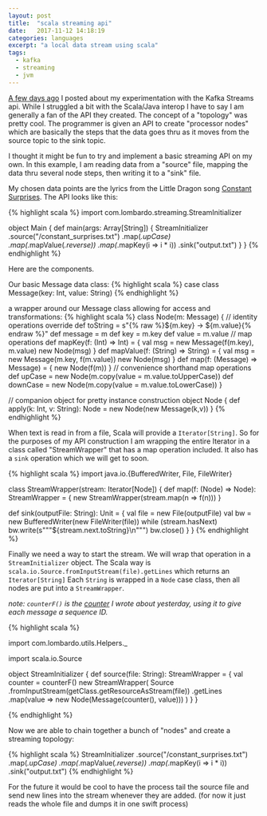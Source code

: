```yaml
---
layout: post
title:  "scala streaming api"
date:   2017-11-12 14:18:19
categories: languages
excerpt: "a local data stream using scala"
tags:
  - kafka
  - streaming
  - jvm
---
```


[A few days ago](/tools/2017/11/10/intro-to-kafka-streams.html) I posted about my experimentation with the Kafka Streams api.  While I struggled a bit with the Scala/Java interop I have to say I am generally a fan of the API they created.  The concept of a "topology" was pretty cool.  The programmer is given an API to create "processor nodes" which are basically the steps that the data goes thru as it moves from the source topic to the sink topic.  

I thought it might be fun to try and implement a basic streaming API on my own.  In this example, I am reading data from a "source" file, mapping the data thru several node steps, then writing it to a "sink" file.  

My chosen data points are the lyrics from the Little Dragon song [Constant Surprises](https://www.youtube.com/watch?v=F3ZE1w6dLUs).  The API looks like this:

{% highlight scala %}
import com.lombardo.streaming.StreamInitializer

object Main {
  def main(args: Array[String]) {
    StreamInitializer
      .source("/constant_surprises.txt")
      .map(_.upCase)
      .map(_.mapValue(_.reverse))
      .map(_.mapKey(i => i * i))
      .sink("output.txt")
  }
}
{% endhighlight %}

Here are the components.


Our basic Message data class:
{% highlight scala %}
case class Message(key: Int, value: String)
{% endhighlight %}

a wrapper around our Message class allowing for access and transformations:
{% highlight scala %}
class Node(m: Message) {
  // identity operations
  override def toString = s"{% raw %}${m.key} -> ${m.value}{% endraw %}"
  def message = m
  def key = m.key
  def value = m.value
  // map operations
  def mapKey(f: (Int) => Int) = {
    val msg = new Message(f(m.key), m.value)
    new Node(msg)
  }
  def mapValue(f: (String) => String) = {
    val msg = new Message(m.key, f(m.value))
    new Node(msg)
  }
  def map(f: (Message) => Message) = {
    new Node(f(m))
  }
  // convenience shorthand map operations
  def upCase = new Node(m.copy(value = m.value.toUpperCase))
  def downCase = new Node(m.copy(value = m.value.toLowerCase))
}

// companion object for pretty instance construction
object Node {
  def apply(k: Int, v: String): Node = new Node(new Message(k,v))
}
{% endhighlight %}

When text is read in from a file, Scala will provide a `Iterator[String]`.  So for the purposes of my API construction I am wrapping the entire Iterator in a class called "StreamWrapper" that has a map operation included.  It also has a `sink` operation which we will get to soon.

{% highlight scala %}
import java.io.{BufferedWriter, File, FileWriter}

class StreamWrapper(stream: Iterator[Node]) {
  def map(f: (Node) => Node): StreamWrapper = {
    new StreamWrapper(stream.map(n => f(n)))
  }

  def sink(outputFile: String): Unit = {
    val file = new File(outputFile)
    val bw = new BufferedWriter(new FileWriter(file))
    while (stream.hasNext) bw.write(s"""${stream.next.toString}\n""")
    bw.close()
  }
}
{% endhighlight %}

Finally we need a way to start the stream.  We will wrap that operation in a `StreamInitializer` object.
The Scala way is `scala.io.Source.fromInputStream(file).getLines` which returns an `Iterator[String]`
Each `String` is wrapped in a `Node` case class, then all nodes are put into a `StreamWrapper`.

*note: `counterF()` is the [counter](/languages/2017/11/11/closures-in-scala.html) I wrote about yesterday, using it to give each message a sequence ID.*

{% highlight scala %}

import com.lombardo.utils.Helpers._

import scala.io.Source

object StreamInitializer {
  def source(file: String): StreamWrapper = {
    val counter = counterF()
    new StreamWrapper(
      Source
        .fromInputStream(getClass.getResourceAsStream(file))
        .getLines
        .map(value => new Node(Message(counter(), value)))
    )
  }
}

{% endhighlight %}


Now we are able to chain together a bunch of "nodes" and create a streaming topology:

{% highlight scala %}
StreamInitializer
  .source("/constant_surprises.txt")
  .map(_.upCase)
  .map(_.mapValue(_.reverse))
  .map(_.mapKey(i => i * i))
  .sink("output.txt")
{% endhighlight %}

For the future it would be cool to have the process tail the source file and send new lines into the stream whenever they are added. (for now it just reads the whole file and dumps it in one swift process)
